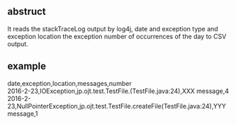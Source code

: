 ## abstruct
It reads the stackTraceLog output by log4j, date and exception type and exception location the exception number of occurrences of the day to CSV output.

## example
date,exception,location,messages,number  
2016-2-23,IOException,jp.ojt.test.TestFile.<init>(TestFile.java:24),XXX message,4  
2016-2-23,NullPointerException,jp.ojt.test.TestFile.createFile(TestFile.java:24),YYY message,1
